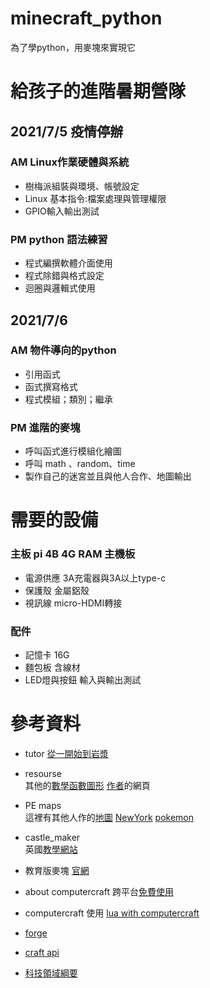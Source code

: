 # minecraft_python
為了學python，用麥塊來實現它

# 給孩子的進階暑期營隊  
## 2021/7/5  疫情停辦
### AM Linux作業硬體與系統	
- 樹梅派組裝與環境、帳號設定
- Linux 基本指令:檔案處理與管理權限
- GPIO輸入輸出測試
### PM python 語法練習
- 程式編撰軟體介面使用
- 程式除錯與格式設定
- 迴圈與邏輯式使用
## 2021/7/6
### AM 物件導向的python
- 引用函式
- 函式撰寫格式
- 程式模組；類別；繼承
### PM 進階的麥塊
- 呼叫函式進行模組化繪圖
- 呼叫 math 、random、time
- 製作自己的迷宮並且與他人合作、地圖輸出  
			
# 需要的設備  	
### 主板	pi 4B 4G RAM	主機板	
+ 電源供應	3A充電器與3A以上type-c	
+ 保護殼	金屬鋁殼	
+ 視訊線	micro-HDMI轉接	
### 配件	
+ 記憶卡	16G	
+ 麵包板	含線材	
+ LED燈與按鈕	輸入與輸出測試  
	
# 參考資料  
+ tutor	[從一開始到岩漿](https://projects.raspberrypi.org/en/projects/getting-started-with-minecraft-pi/4)  
+ resourse	
	其他的[數學函數圖形](https://www.instructables.com/Python-coding-for-Minecraft)
	[作者](https://www.stuffaboutcode.com/p/minecraft-api-reference.html)的網頁	
+ PE maps	
	這裡有其他人作的[地圖](http://www.minecraftforum.net/forum/157-mcpe-maps)
	[NewYork](https://www.minecraftforum.net/forums/minecraft-pocket-edition/mcpe-maps/1976138-mine-york-city-myc)
	[pokemon](https://www.planetminecraft.com/texture-pack/pokecraft-a-pokemon-texture-pack)  
	
+ castle_maker	
	英國[教學網站](https://learnlearn.uk/raspberrypi)  
+ 教育版麥塊	
	[官網](https://education.minecraft.net/zh-hant)  
+ about computercraft
	跨平台[免費使用](https://www.amazon.com/-/zh_TW/dp/1593278535/ref=pd_aw_sim_1?pd_rd_w=ZEgXY&pf_rd_p=4962911d-6f6c-4c8c-8600-c859de3473d3&pf_rd_r=Z4MCE0S9KEFGABC3EM8G&pd_rd_r=3782059c-f94b-4c75-b9e1-a18990cb5865&pd_rd_wg=wcsR3&pd_rd_i=1593278535&psc=1)
+ computercraft	
	使用 [lua with computercraft](https://www.computercraft.info)  
+ [forge](http://files.minecraftforge.net)  
+ [craft api](https://nostarch.com/programwithminecraft)  
+ [科技領域綱要](https://www.k12ea.gov.tw/files/class_schema/%E8%AA%B2%E7%B6%B1/13-%E7%A7%91%E6%8A%80/13-1/%E5%8D%81%E4%BA%8C%E5%B9%B4%E5%9C%8B%E6%B0%91%E5%9F%BA%E6%9C%AC%E6%95%99%E8%82%B2%E8%AA%B2%E7%A8%8B%E7%B6%B1%E8%A6%81%E5%9C%8B%E6%B0%91%E4%B8%AD%E5%AD%B8%E6%9A%A8%E6%99%AE%E9%80%9A%E5%9E%8B%E9%AB%98%E7%B4%9A%E4%B8%AD%E7%AD%89%E5%AD%B8%E6%A0%A1%E2%94%80%E7%A7%91%E6%8A%80%E9%A0%98%E5%9F%9F.pdf)
